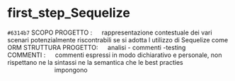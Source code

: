 # first_step_Sequelize

`#6314b7` SCOPO PROGETTO  </span> : &emsp; rappresentazione contestuale dei vari scenari potenzialmente riscontrabili se si adotta l utilizzo di Sequelize come ORM
STRUTTURA PROGETTO: &emsp; analisi - commenti  -testing <br/>
COMMENTI : &emsp; commenti espressi in modo dichiarativo e personale, non rispettano ne la sintassi ne la semantica che le best practies 
&nbsp;&nbsp;&nbsp;&nbsp;&nbsp;&nbsp;&nbsp;&nbsp;&nbsp;&nbsp;&nbsp;&nbsp;&nbsp;&nbsp;&nbsp;&nbsp;&nbsp;&nbsp;&nbsp;&nbsp;&nbsp;&nbsp;&nbsp;&nbsp;&nbsp;&nbsp;&nbsp;impongono    

